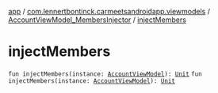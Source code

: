 [app](../../index.md) / [com.lennertbontinck.carmeetsandroidapp.viewmodels](../index.md) / [AccountViewModel_MembersInjector](index.md) / [injectMembers](./inject-members.md)

# injectMembers

`fun injectMembers(instance: `[`AccountViewModel`](../-account-view-model/index.md)`): `[`Unit`](https://kotlinlang.org/api/latest/jvm/stdlib/kotlin/-unit/index.html)
`fun injectMembers(instance: `[`AccountViewModel`](../-account-view-model/index.md)`): `[`Unit`](https://kotlinlang.org/api/latest/jvm/stdlib/kotlin/-unit/index.html)